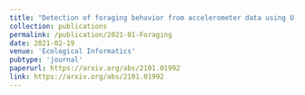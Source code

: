 ```yaml
---
title: "Detection of foraging behavior from accelerometer data using U-Net type convolutional networks"
collection: publications
permalink: /publication/2021-01-Foraging
date: 2021-02-19
venue: 'Ecological Informatics'
pubtype: 'journal'
paperurl: https://arxiv.org/abs/2101.01992
link: https://arxiv.org/abs/2101.01992
---
```

